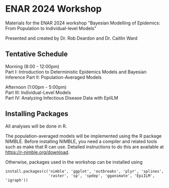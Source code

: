 # ENAR 2024 Workshop 

Materials for the ENAR 2024 workshop "Bayesian Modelling of Epidemics: From Population to Individual-level Models"

Presented and created by Dr. Rob Deardon and Dr. Caitlin Ward

## Tentative Schedule

Morning (8:00 - 12:00pm)  
Part I: Introduction to Deterministic Epidemics Models and Bayesian Inference
Part II: Population-Averaged Models  

Afternoon (1:00pm - 5:00pm)  
Part III: Individual-Level Models  
Part IV: Analyzing Infectious Disease Data with EpiILM  


## Installing Packages

All analyses will be done in R. 

The population-averaged models will be implemented using the R package NIMBLE. Before installing NIMBLE, you need a compiler and related tools such as make that R can use. Detailed instructions to do this are available at https://r-nimble.org/download.

Otherwise, packages used in the workshop can be installed using 

```
install.packages(c('nimble', 'ggplot', 'outbreaks', 'plyr', 'splines', 
                   'raster', 'sp', 'spdep', 'gganimate', 'EpiILM', 'igraph'))
```

